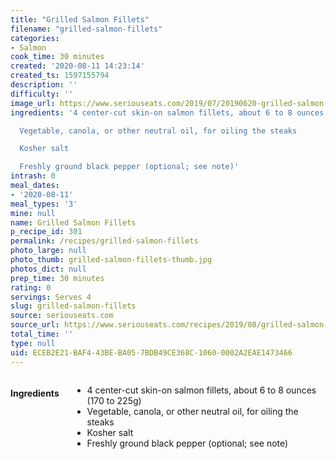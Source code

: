 ```yaml
---
title: "Grilled Salmon Fillets"
filename: "grilled-salmon-fillets"
categories:
- Salmon
cook_time: 30 minutes
created: '2020-08-11 14:23:14'
created_ts: 1597155794
description: ''
difficulty: ''
image_url: https://www.seriouseats.com/2019/07/20190620-grilled-salmon-vicky-wasik-8-750x563.jpg
ingredients: '4 center-cut skin-on salmon fillets, about 6 to 8 ounces (170 to 225g)

  Vegetable, canola, or other neutral oil, for oiling the steaks

  Kosher salt

  Freshly ground black pepper (optional; see note)'
intrash: 0
meal_dates:
- '2020-08-11'
meal_types: '3'
mine: null
name: Grilled Salmon Fillets
p_recipe_id: 301
permalink: /recipes/grilled-salmon-fillets
photo_large: null
photo_thumb: grilled-salmon-fillets-thumb.jpg
photos_dict: null
prep_time: 30 minutes
rating: 0
servings: Serves 4
slug: grilled-salmon-fillets
source: seriouseats.com
source_url: https://www.seriouseats.com/recipes/2019/08/grilled-salmon-fillets.html
total_time: ''
type: null
uid: ECEB2E21-BAF4-43BE-BA05-7BDB49CE368C-1060-0002A2EAE1473466
---
```

<div class="large-8 medium-7 columns" id="writeup">	</div><!-- #writeup -->
</div><!-- #row-one -->
<div class="row" id="row-two">	<div class="medium-4 small-5 columns" id="ingredients"><h4>Ingredients</h4><div class="box box-ingredients content"><ul>
<li>4 center-cut skin-on salmon fillets, about 6 to 8 ounces (170 to 225g)</li>
<li>Vegetable, canola, or other neutral oil, for oiling the steaks</li>
<li>Kosher salt</li>
<li>Freshly ground black pepper (optional; see note)</li>
</ul>
</div>	</div>	<div class="medium-6 small-7 columns" id="directions">	</div>